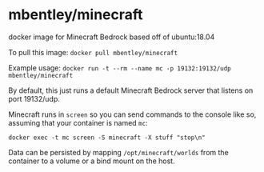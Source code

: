 # mbentley/minecraft

docker image for Minecraft Bedrock
based off of ubuntu:18.04

To pull this image:
`docker pull mbentley/minecraft`

Example usage:
`docker run -t --rm --name mc -p 19132:19132/udp mbentley/minecraft`

By default, this just runs a default Minecraft Bedrock server that listens on port 19132/udp.

Minecraft runs in `screen` so you can send commands to the console like so, assuming that your container is named `mc`:

```
docker exec -t mc screen -S minecraft -X stuff "stop\n"
```

Data can be persisted by mapping `/opt/minecraft/worlds` from the container to a volume or a bind mount on the host.
